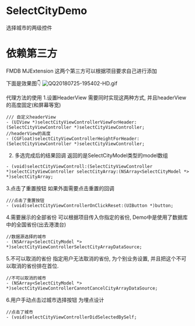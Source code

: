 # SelectCityDemo
选择城市的两级控件

# 依赖第三方
FMDB
MJExtension
这两个第三方可以根据项目要求自己进行添加

下面是效果图👇
![QQ20180725-195402-HD.gif](https://upload-images.jianshu.io/upload_images/1756672-39a134095d227119.gif?imageMogr2/auto-orient/strip)

代理方法的使用
1.设置HeaderView
需要同时实现这两种方式, 并且headerView的高度固定(和屏幕等宽)
```
/// 自定义headerView
- (UIView *)selectCityViewControllerViewForHeader:(SelectCityViewController *)selectCityViewController;
//headerView的高度
- (CGFloat)selectCityViewControllerHeightForHeader:(SelectCityViewController *)selectCityViewController;
```
2. 多选完成后的结果回调
返回的是SelectCityModel类型的model数组
```
- (void)selectCityViewControll:(SelectCityViewController *)selectCityViewController selectCityArray:(NSArray<SelectCityModel *> *)selectCityArray;
```

3.点击了重置按钮
如果外面需要点击重置的回调
```
///点击了重置按钮
- (void)selectCityViewControllerOnClickReset:(UIButton *)button;
```

4.需要展示的全部省份
可以根据项目传入你指定的省份, Demo中是使用了数据库中的全国省份(出去港澳台)
```
//数据源选择的城市
- (NSArray<SelectCityModel *> *)selectCityViewControllerSelectCityArrayDataSource;
```

5.不可以取消的省份
指定用户无法取消的省份, 为个别业务设置, 并且把这个不可以取消的省份排在首位.
```
//不可以取消的城市
- (NSArray<SelectCityModel *> *)selectCityViewControllerCannotCancelCityArrayDataSource;
```

6.用户手动点击过城市选择按钮
为埋点设计
```
//点击了城市
- (void)selectCityViewControllerDidSelectedBySelf;
```

